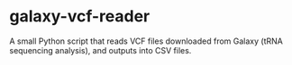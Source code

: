# galaxy-vcf-reader
A small Python script that reads VCF files downloaded from Galaxy (tRNA sequencing analysis), and outputs into CSV files.
